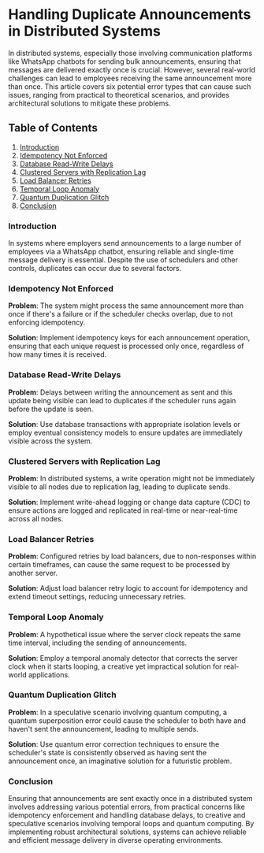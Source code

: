 # Handling Duplicate Announcements in Distributed Systems

In distributed systems, especially those involving communication platforms like WhatsApp chatbots for sending bulk announcements, ensuring that messages are delivered exactly once is crucial. However, several real-world challenges can lead to employees receiving the same announcement more than once. This article covers six potential error types that can cause such issues, ranging from practical to theoretical scenarios, and provides architectural solutions to mitigate these problems.

## Table of Contents

1. [Introduction](#introduction)
2. [Idempotency Not Enforced](#idempotency-not-enforced)
3. [Database Read-Write Delays](#database-read-write-delays)
4. [Clustered Servers with Replication Lag](#clustered-servers-with-replication-lag)
5. [Load Balancer Retries](#load-balancer-retries)
6. [Temporal Loop Anomaly](#temporal-loop-anomaly)
7. [Quantum Duplication Glitch](#quantum-duplication-glitch)
8. [Conclusion](#conclusion)

### Introduction

In systems where employers send announcements to a large number of employees via a WhatsApp chatbot, ensuring reliable and single-time message delivery is essential. Despite the use of schedulers and other controls, duplicates can occur due to several factors.

### Idempotency Not Enforced

**Problem**: The system might process the same announcement more than once if there's a failure or if the scheduler checks overlap, due to not enforcing idempotency.

**Solution**: Implement idempotency keys for each announcement operation, ensuring that each unique request is processed only once, regardless of how many times it is received.

### Database Read-Write Delays

**Problem**: Delays between writing the announcement as sent and this update being visible can lead to duplicates if the scheduler runs again before the update is seen.

**Solution**: Use database transactions with appropriate isolation levels or employ eventual consistency models to ensure updates are immediately visible across the system.

### Clustered Servers with Replication Lag

**Problem**: In distributed systems, a write operation might not be immediately visible to all nodes due to replication lag, leading to duplicate sends.

**Solution**: Implement write-ahead logging or change data capture (CDC) to ensure actions are logged and replicated in real-time or near-real-time across all nodes.

### Load Balancer Retries

**Problem**: Configured retries by load balancers, due to non-responses within certain timeframes, can cause the same request to be processed by another server.

**Solution**: Adjust load balancer retry logic to account for idempotency and extend timeout settings, reducing unnecessary retries.

### Temporal Loop Anomaly

**Problem**: A hypothetical issue where the server clock repeats the same time interval, including the sending of announcements.

**Solution**: Employ a temporal anomaly detector that corrects the server clock when it starts looping, a creative yet impractical solution for real-world applications.

### Quantum Duplication Glitch

**Problem**: In a speculative scenario involving quantum computing, a quantum superposition error could cause the scheduler to both have and haven't sent the announcement, leading to multiple sends.

**Solution**: Use quantum error correction techniques to ensure the scheduler's state is consistently observed as having sent the announcement once, an imaginative solution for a futuristic problem.

### Conclusion

Ensuring that announcements are sent exactly once in a distributed system involves addressing various potential errors, from practical concerns like idempotency enforcement and handling database delays, to creative and speculative scenarios involving temporal loops and quantum computing. By implementing robust architectural solutions, systems can achieve reliable and efficient message delivery in diverse operating environments.